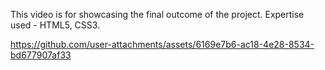 This video is for showcasing the final outcome of the project.
Expertise used - HTML5, CSS3.




https://github.com/user-attachments/assets/6169e7b6-ac18-4e28-8534-bd677907af33




<!-- Here's a quick rundown of HTML5 and CSS3, presented in key points:

1. HTML Basics
HTML: Stands for HyperText Markup Language. 
It’s the standard language for creating web pages.
Elements: Building blocks of HTML, enclosed in tags (<tag>).
Attributes: Provide additional information about HTML elements (<tag attribute="value">).

2. Document Structure
<!DOCTYPE html>: Declares the document type and version.
<html>: The root element.
<head>: Contains meta-information (e.g., <title>, <meta>, <link>).
<body>: Contains the content of the document (e.g., text, images, links).

3. Common Tags
Headers: <h1> to <h6> for headings.
Paragraphs: <p> for paragraphs of text.
Links: <a href="url"> for hyperlinks.
Images: <img src="url" alt="description"> for images.
Lists: <ul>, <ol>, <li> for unordered and ordered lists.
Tables: <table>, <tr>, <td>, <th> for tables.

4. Forms
Form Tags: <form>, <input>, <label>, <textarea>, <button> for user inputs.
Attributes: type, name, value, placeholder, etc.

5. Semantic Elements
Structural: <header>, <footer>, <nav>, <section>, <article>, <aside>.
Meaningful Content: Improves accessibility and SEO.

6. CSS 
CSS: <link rel="stylesheet" href="style.css"> for styling.
CSS: Cascading Style Sheets used to style HTML elements.
Selectors: Target HTML elements (element, .class, #id).
Properties: Define styles (e.g., color, font-size).

7. Types of CSS
Inline: Directly within HTML elements using the style attribute.
Internal: Within a <style> tag in the HTML file.
External: Linked using the <link> tag to an external CSS file.

8. Selectors
Element: Selects HTML elements by tag name.
Class: Selects elements by class name, prefixed with a dot ..
ID: Selects elements by ID, prefixed with a hash #.
Attribute: Selects elements with specific attributes.
Pseudo-class: Selects elements in a specific state (e.g., :hover).

9. Best Practices
Clean Code: Write readable and maintainable code.
Accessibility: Use ARIA (Accessible Rich Internet Applications) attributes.
Responsive Design: Ensure your site looks good on all devices.

10. Additional Resources
MDN Web Docs: Comprehensive resource for web documentation and learning. 🚀 -->

